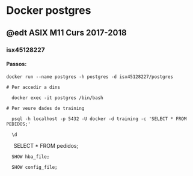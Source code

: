 # Docker postgres
## @edt ASIX M11 Curs 2017-2018
### isx45128227
#### Passos:

    docker run --name postgres -h postgres -d isx45128227/postgres
    
    # Per accedir a dins
    
      docker exec -it postgres /bin/bash
    
    # Per veure dades de training
    
      psql -h localhost -p 5432 -U docker -d training -c 'SELECT * FROM PEDIDOS;'
      
      \d 
      
      SELECT * FROM pedidos;
      
      SHOW hba_file;
      
      SHOW config_file;
